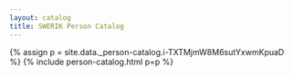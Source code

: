 ```yaml
---
layout: catalog
title: SWERIK Person Catalog
---
```

{% assign p = site.data._person-catalog.i-TXTMjmW8M6sutYxwmKpuaD %}
{% include person-catalog.html p=p %}

